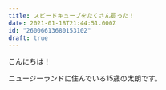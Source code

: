 ```yaml
---
title: スピードキューブをたくさん買った！
date: 2021-01-18T21:44:51.000Z
id: "26006613680153102"
draft: true
---
```

こんにちは！

ニュージーランドに住んでいる15歳の太朗です。
